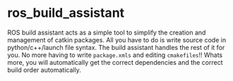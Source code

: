 # ros_build_assistant

ROS build assistant acts as a simple tool to simplify the creation and management of catkin packages.
All you have to do is write source code in python/c++/launch file syntax. The build assistant handles the 
rest of it for you. No more having to write `package.xmls` and editing `cmakefiles`!! Whats more, you will 
automatically get the correct dependencies and the correct build order automatically.

